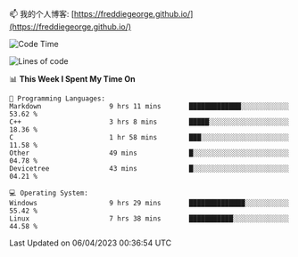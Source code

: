 

<!--
**FreddieGeorge/FreddieGeorge** is a ✨ _special_ ✨ repository because its `README.md` (this file) appears on your GitHub profile.

Here are some ideas to get you started:

- 🔭 I’m currently working on ...
- 🌱 I’m currently learning ...
- 👯 I’m looking to collaborate on ...
- 🤔 I’m looking for help with ...
- 💬 Ask me about ...
- 📫 How to reach me: ...
- 😄 Pronouns: ...
- ⚡ Fun fact: ...
-->


📫 我的个人博客: [https://freddiegeorge.github.io/](https://freddiegeorge.github.io/)


<!--START_SECTION:waka-->
![Code Time](http://img.shields.io/badge/Code%20Time-605%20hrs%2051%20mins-blue)

![Lines of code](https://img.shields.io/badge/From%20Hello%20World%20I%27ve%20Written-1.4%20million%20lines%20of%20code-blue)

📊 **This Week I Spent My Time On** 

```text
💬 Programming Languages: 
Markdown                 9 hrs 11 mins       █████████████░░░░░░░░░░░░   53.62 % 
C++                      3 hrs 8 mins        █████░░░░░░░░░░░░░░░░░░░░   18.36 % 
C                        1 hr 58 mins        ███░░░░░░░░░░░░░░░░░░░░░░   11.58 % 
Other                    49 mins             █░░░░░░░░░░░░░░░░░░░░░░░░   04.78 % 
Devicetree               43 mins             █░░░░░░░░░░░░░░░░░░░░░░░░   04.21 % 

💻 Operating System: 
Windows                  9 hrs 29 mins       ██████████████░░░░░░░░░░░   55.42 % 
Linux                    7 hrs 38 mins       ███████████░░░░░░░░░░░░░░   44.58 % 
```


 Last Updated on 06/04/2023 00:36:54 UTC
<!--END_SECTION:waka-->
